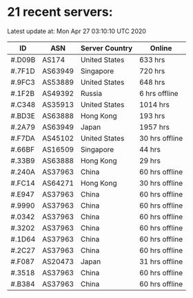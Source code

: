 # 21 recent servers:

Latest update at: Mon Apr 27 03:10:10 UTC 2020

| ID | ASN | Server Country | Online |
| -- | --- | -------------- | ------ |
| #.D09B | AS174 | United States | 633 hrs |
| #.7F1D | AS63949 | Singapore | 720 hrs |
| #.9FC3 | AS53889 | United States | 648 hrs |
| #.1F2B | AS49392 | Russia | 6 hrs offline |
| #.C348 | AS35913 | United States | 1014 hrs |
| #.BD3E | AS63888 | Hong Kong | 193 hrs |
| #.2A79 | AS63949 | Japan | 1957 hrs |
| #.F7DA | AS45102 | United States | 30 hrs offline |
| #.66BF | AS16509 | Singapore | 44 hrs |
| #.33B9 | AS63888 | Hong Kong | 29 hrs |
| #.240A | AS37963 | China | 60 hrs offline |
| #.FC14 | AS64271 | Hong Kong | 30 hrs offline |
| #.E947 | AS37963 | China | 60 hrs offline |
| #.9990 | AS37963 | China | 60 hrs offline |
| #.0342 | AS37963 | China | 60 hrs offline |
| #.3202 | AS37963 | China | 60 hrs offline |
| #.1D64 | AS37963 | China | 60 hrs offline |
| #.2C27 | AS37963 | China | 60 hrs offline |
| #.F087 | AS20473 | Japan | 31 hrs offline |
| #.3518 | AS37963 | China | 60 hrs offline |
| #.B384 | AS37963 | China | 60 hrs offline |


